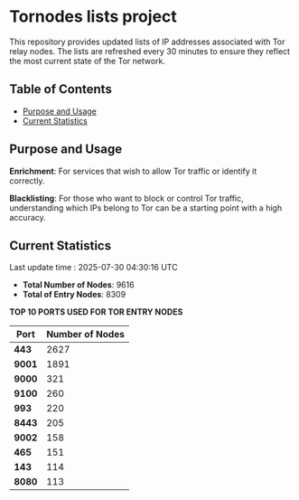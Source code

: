 # Tornodes lists project

This repository provides updated lists of IP addresses associated with Tor relay nodes. The lists are refreshed every 30 minutes to ensure they reflect the most current state of the Tor network.

## Table of Contents

- [Purpose and Usage](#purpose-and-usage)
- [Current Statistics](#current-statistics)


## Purpose and Usage

**Enrichment**: For services that wish to allow Tor traffic or identify it correctly.

**Blacklisting**: For those who want to block or control Tor traffic, understanding which IPs belong to Tor can be a starting point with a high accuracy.

## Current Statistics

Last update time : 2025-07-30 04:30:16 UTC

- **Total Number of Nodes**: 9616
- **Total of Entry Nodes**: 8309

**TOP 10 PORTS USED FOR TOR ENTRY NODES**

| **Port** | **Number of Nodes** |
|------|-----------------|
| **443**   | 2627  |
| **9001**   | 1891  |
| **9000**   | 321  |
| **9100**   | 260  |
| **993**   | 220  |
| **8443**   | 205  |
| **9002**   | 158  |
| **465**   | 151  |
| **143**   | 114  |
| **8080**   | 113  |

